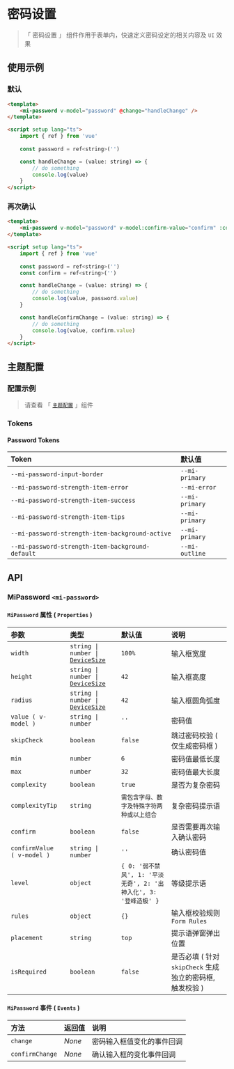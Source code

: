 # 密码设置

> 「 密码设置 」 组件作用于表单内，快速定义密码设定的相关内容及 `UI` 效果

## 使用示例

### 默认

```html
<template>
    <mi-password v-model="password" @change="handleChange" />
</template>

<script setup lang="ts">
    import { ref } from 'vue'
    
    const password = ref<string>('')

    const handleChange = (value: string) => {
        // do something
        console.log(value)
    }
</script>
```

### 再次确认

```html
<template>
    <mi-password v-model="password" v-model:confirm-value="confirm" :confirm="true" @change="handleChange" @confirm-change="handleConfirmChange" />
</template>

<script setup lang="ts">
    import { ref } from 'vue'
    
    const password = ref<string>('')
    const confirm = ref<string>('')

    const handleChange = (value: string) => {
        // do something
        console.log(value, password.value)
    }

    const handleConfirmChange = (value: string) => {
        // do something
        console.log(value, confirm.value)
    }
</script>
```

## 主题配置

### 配置示例

> 请查看 「 [`主题配置`](../theme/README.md) 」组件

### Tokens

#### Password Tokens

| Token | 默认值
| :---- | :----
| `--mi-password-input-border` | `--mi-primary`
| `--mi-password-strength-item-error` | `--mi-error`
| `--mi-password-strength-item-success` | `--mi-primary`
| `--mi-password-strength-item-tips` | `--mi-primary`
| `--mi-password-strength-item-background-active` | `--mi-primary`
| `--mi-password-strength-item-background-default` | `--mi-outline`

## API

### MiPassword `<mi-password>`

#### `MiPassword` 属性 ( `Properties` )

| 参数 | 类型 | 默认值 | 说明
| :---- | :---- | :---- | :----
| `width` | `string \| number \|` [`DeviceSize`](../../utils/README.md) | `100%` | 输入框宽度
| `height` | `string \| number \|` [`DeviceSize`](../../utils/README.md) | `42` | 输入框高度
| `radius` | `string \| number \|` [`DeviceSize`](../../utils/README.md) | `42` | 输入框圆角弧度
| `value ( v-model )` | `string \| number` | `''` | 密码值
| `skipCheck` | `boolean` | `false` | 跳过密码校验 ( 仅生成密码框 )
| `min` | `number` | `6` | 密码值最低长度
| `max` | `number` | `32` | 密码值最大长度
| `complexity` | `boolean` | `true` | 是否为复杂密码
| `complexityTip` | `string` | `需包含字母、数字及特殊字符两种或以上组合` | 复杂密码提示语
| `confirm` | `boolean` | `false` | 是否需要再次输入确认密码
| `confirmValue  ( v-model )` | `string \| number` | `''` | 确认密码值
| `level` | `object` | `{ 0: '弱不禁风', 1: '平淡无奇', 2: '出神入化', 3: '登峰造极' }` | 等级提示语
| `rules` | `object` | `{}` | 输入框校验规则 `Form Rules`
| `placement` | `string` | `top` | 提示语弹窗弹出位置
| `isRequired` | `boolean` | `false` | 是否必填 ( 针对 `skipCheck` 生成独立的密码框, 触发校验 )

#### `MiPassword` 事件 ( `Events` )

| 方法 | 返回值 | 说明
| :---- | :---- | :----
| `change` | *None* | 密码输入框值变化的事件回调
| `confirmChange` | *None* | 确认输入框的变化事件回调
